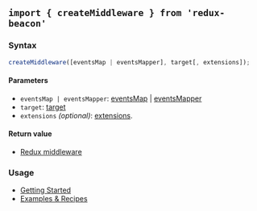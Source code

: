 ## `import { createMiddleware } from 'redux-beacon'`

### Syntax

```js
createMiddleware([eventsMap | eventsMapper], target[, extensions]);
```

#### Parameters

 * `eventsMap | eventsMapper`: [eventsMap](events-map.md) | [eventsMapper](events-mapper.md)
 * `target`: [target](../targets/index.md)
 * `extensions` *(optional)*: [extensions](../extensions/index.md).

#### Return value
 * [Redux middleware](http://redux.js.org/docs/advanced/Middleware.html#the-final-approach)

### Usage
 * [Getting Started](../getting-started-redux-users.md)
 * [Examples & Recipes](../recipes/index.md)
